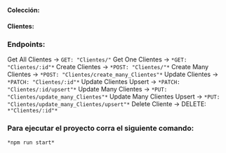 **Colección:**

#### Clientes:

### Endpoints:
Get All Clientes -> `GET: "Clientes/"`
Get One Clientes -> `*GET: "Clientes/:id"*`
Create Clientes -> `*POST: "Clientes/"*`
Create Many Clientes -> `*POST: "Clientes/create_many_Clientes"*`
Update Clientes -> `*PATCH: "Clientes/:id"*`
Update Clientes Upsert -> `*PATCH: "Clientes/:id/upsert"*`
Update Many Clientes -> `*PUT: "Clientes/update_many_Clientes"*`
Update Many Clientes Upsert -> `*PUT: "Clientes/update_many_Clientes/upsert"*`
Delete Cliente -> DELETE: `*"Clientes/:id"*`
### Para ejecutar el proyecto corra el siguiente comando:

`*npm run start*`